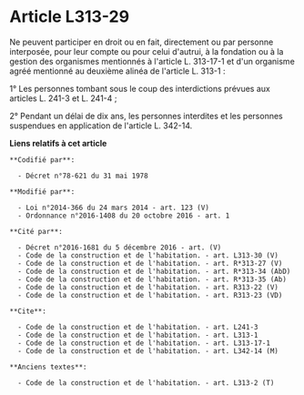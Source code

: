 # Article L313-29

Ne peuvent participer en droit ou en fait, directement ou par personne interposée, pour leur compte ou pour celui d'autrui, à
la fondation ou à la gestion des organismes mentionnés à l'article L. 313-17-1 et d'un organisme agréé mentionné au deuxième
alinéa de l'article L. 313-1 : 

1° Les personnes tombant sous le coup des interdictions prévues aux articles L. 241-3 et L. 241-4 ; 

2° Pendant un délai de dix ans, les personnes interdites et les personnes suspendues en application de l'article L. 342-14.

**Liens relatifs à cet article**

	**Codifié par**:

	  - Décret n°78-621 du 31 mai 1978

	**Modifié par**:

	  - Loi n°2014-366 du 24 mars 2014 - art. 123 (V)
	  - Ordonnance n°2016-1408 du 20 octobre 2016 - art. 1

	**Cité par**:

	  - Décret n°2016-1681 du 5 décembre 2016 - art. (V)
	  - Code de la construction et de l'habitation. - art. L313-30 (V)
	  - Code de la construction et de l'habitation. - art. R*313-27 (V)
	  - Code de la construction et de l'habitation. - art. R*313-34 (AbD)
	  - Code de la construction et de l'habitation. - art. R*313-35 (Ab)
	  - Code de la construction et de l'habitation. - art. R313-22 (V)
	  - Code de la construction et de l'habitation. - art. R313-23 (VD)

	**Cite**:

	  - Code de la construction et de l'habitation. - art. L241-3
	  - Code de la construction et de l'habitation. - art. L313-1
	  - Code de la construction et de l'habitation. - art. L313-17-1
	  - Code de la construction et de l'habitation. - art. L342-14 (M)

	**Anciens textes**:

	  - Code de la construction et de l'habitation. - art. L313-2 (T)
